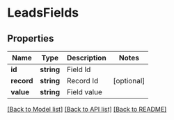 # LeadsFields

## Properties
Name | Type | Description | Notes
------------ | ------------- | ------------- | -------------
**id** | **string** | Field Id | 
**record** | **string** | Record Id | [optional] 
**value** | **string** | Field value | 

[[Back to Model list]](../../README.md#documentation-for-models) [[Back to API list]](../../README.md#documentation-for-api-endpoints) [[Back to README]](../../README.md)

